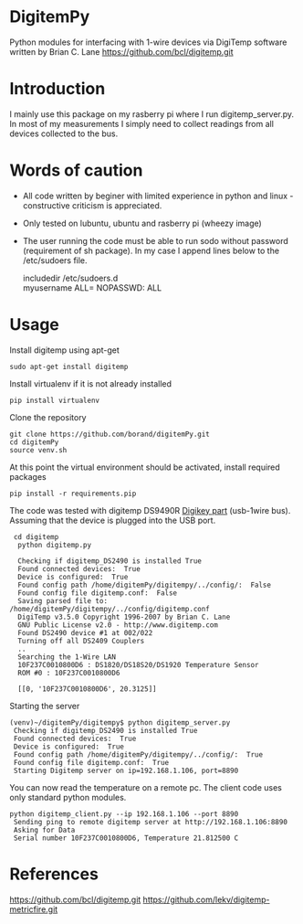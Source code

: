 DigitemPy
=========

Python modules for interfacing with 1-wire devices via DigiTemp software written by Brian C. Lane
https://github.com/bcl/digitemp.git
   
Introduction 
============

I mainly use this package on my rasberry pi where I run digitemp_server.py.
In most of my measurements I simply need to collect readings from all devices collected to the bus.  

Words of caution  
================

* All code written by beginer with limited experience in python and linux - constructive criticism is appreciated.

* Only tested on lubuntu, ubuntu and rasberry pi (wheezy image)

* The user running the code must be able to run sodo without password (requirement of sh package).  In my case I append lines below
  to the /etc/sudoers file.     

	 includedir /etc/sudoers.d   
	 myusername ALL= NOPASSWD: ALL   

Usage
=====

Install digitemp using apt-get
	
	sudo apt-get install digitemp   

Install virtualenv if it is not already installed

	pip install virtualenv   

Clone the repository  

	git clone https://github.com/borand/digitemPy.git   
	cd digitemPy   
	source venv.sh   

At this point the virtual environment should be activated, install required packages
	
	pip install -r requirements.pip

The code was tested with digitemp DS9490R [Digikey part](http://www.digikey.com/product-search/en/programmers-development-systems/accessories/2621524?k=DS9490R) (usb-1wire bus). Assuming that the device is plugged into the USB port.

	 cd digitemp   
	  python digitemp.py   
	 
	  Checking if digitemp_DS2490 is installed True   
	  Found connected devices:  True   
	  Device is configured:  True   
	  Found config path /home/digitemPy/digitempy/../config/:  False   
	  Found config file digitemp.conf:  False   
	  Saving parsed file to:  /home/digitemPy/digitempy/../config/digitemp.conf   
	  DigiTemp v3.5.0 Copyright 1996-2007 by Brian C. Lane   
	  GNU Public License v2.0 - http://www.digitemp.com   
	  Found DS2490 device #1 at 002/022   
	  Turning off all DS2409 Couplers   
	  ..   
	  Searching the 1-Wire LAN   
	  10F237C0010800D6 : DS1820/DS18S20/DS1920 Temperature Sensor   
	  ROM #0 : 10F237C0010800D6   
	
	  [[0, '10F237C0010800D6', 20.3125]]   
	
Starting the server

	(venv)~/digitemPy/digitempy$ python digitemp_server.py    
	 Checking if digitemp_DS2490 is installed True   
	 Found connected devices:  True   
	 Device is configured:  True   
	 Found config path /home/digitemPy/digitempy/../config/:  True   
	 Found config file digitemp.conf:  True   
	 Starting Digitemp server on ip=192.168.1.106, port=8890   

You can now read the temperature on a remote pc.  The client code uses only standard python modules.

	python digitemp_client.py --ip 192.168.1.106 --port 8890   
	 Sending ping to remote digitemp server at http://192.168.1.106:8890   
	 Asking for Data   
	 Serial number 10F237C0010800D6, Temperature 21.812500 C   

References
==========

https://github.com/bcl/digitemp.git
https://github.com/lekv/digitemp-metricfire.git
